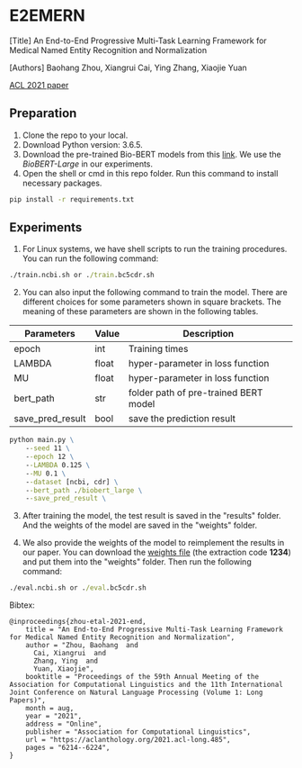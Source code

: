 # E2EMERN
[Title] An End-to-End Progressive Multi-Task Learning Framework for Medical Named Entity Recognition and Normalization

[Authors] Baohang Zhou, Xiangrui Cai, Ying Zhang, Xiaojie Yuan

[ACL 2021 paper](https://aclanthology.org/2021.acl-long.485/)

## Preparation
1. Clone the repo to your local.
2. Download Python version: 3.6.5.
3. Download the pre-trained Bio-BERT models from this [link](https://github.com/dmis-lab/biobert). We use the *BioBERT-Large* in our experiments.
4. Open the shell or cmd in this repo folder. Run this command to install necessary packages.
```cmd
pip install -r requirements.txt
```

## Experiments
1. For Linux systems, we have shell scripts to run the training procedures. You can run the following command:
```cmd
./train.ncbi.sh or ./train.bc5cdr.sh
```

2. You can also input the following command to train the model. There are different choices for some parameters shown in square brackets. The meaning of these parameters are shown in the following tables.

|  Parameters | Value | Description|
|  ----  | ----  | ---- |
| epoch | int | Training times |
| LAMBDA | float | hyper-parameter in loss function |
| MU | float | hyper-parameter in loss function |
| bert_path | str | folder path of pre-trained BERT model |
| save_pred_result | bool | save the prediction result |

```cmd
python main.py \
    --seed 11 \
    --epoch 12 \
    --LAMBDA 0.125 \
    --MU 0.1 \
    --dataset [ncbi, cdr] \
    --bert_path ./biobert_large \
    --save_pred_result \
```

3. After training the model, the test result is saved in the "results" folder. And the weights of the model are saved in the "weights" folder.

4. We also provide the weights of the model to reimplement the results in our
paper. You can download the [weights file](https://pan.baidu.com/s/15DLSb2fvgbOiiv0V0ADFNg) (the extraction code **1234**) and put them into the "weights" folder. Then run the following command:
```cmd
./eval.ncbi.sh or ./eval.bc5cdr.sh
```

Bibtex:
```
@inproceedings{zhou-etal-2021-end,
    title = "An End-to-End Progressive Multi-Task Learning Framework for Medical Named Entity Recognition and Normalization",
    author = "Zhou, Baohang  and
      Cai, Xiangrui  and
      Zhang, Ying  and
      Yuan, Xiaojie",
    booktitle = "Proceedings of the 59th Annual Meeting of the Association for Computational Linguistics and the 11th International Joint Conference on Natural Language Processing (Volume 1: Long Papers)",
    month = aug,
    year = "2021",
    address = "Online",
    publisher = "Association for Computational Linguistics",
    url = "https://aclanthology.org/2021.acl-long.485",
    pages = "6214--6224",
}
```
